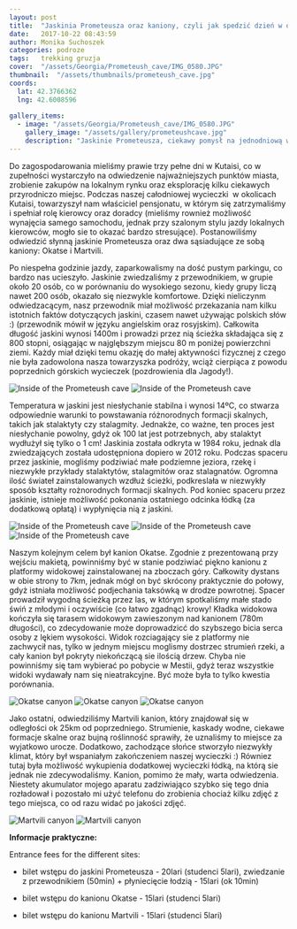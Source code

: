 ```yaml
---
layout: post
title:  "Jaskinia Prometeusza oraz kaniony, czyli jak spedzić dzień w okolicach Kutaisi"
date:   2017-10-22 08:43:59
author: Monika Suchoszek
categories: podroze
tags:	trekking gruzja 
cover:  "/assets/Georgia/Prometeush_cave/IMG_0580.JPG"
thumbnail:  "/assets/thumbnails/prometeush_cave.jpg"
coords:
  lat: 42.3766362
  lng: 42.6008596
  
gallery_items:
  - image: "/assets/Georgia/Prometeush_cave/IMG_0580.JPG"
    gallery_image: "/assets/gallery/prometeushcave.jpg"
    description: "Jaskinie Prometeusza, ciekawy pomysł na jednodniową wycieczką w okolicach Kutaisi, Gruzja."
---
```


Do zagospodarowania mieliśmy prawie trzy pełne dni w Kutaisi, co w zupełności wystarczyło na odwiedzenie najważniejszych punktów miasta, 
zrobienie zakupów na lokalnym rynku oraz eksplorację kilku ciekawych przyrodniczo miejsc. Podczas naszej całodniowej wycieczki&nbsp; w okolicach 
Kutaisi, towarzyszył nam właściciel pensjonatu, w którym się zatrzymaliśmy i spełniał rolę kierowcy oraz doradcy (mieliśmy rownież możliwość 
wynajęcia samego samochodu, jednak przy szalonym stylu jazdy lokalnych kierowców, mogło sie to okazać bardzo stresujące). Postanowiliśmy odwiedzić 
słynną jaskinie Prometeusza oraz dwa sąsiadujące ze sobą kaniony: Okatse i Martvili.

 Po niespełna godzinie jazdy, zaparkowalismy na dość pustym parkingu, co bardzo nas ucieszyło. Jaskinie zwiedzaliśmy z przewodnikiem, w grupie około 
 20 osób, co w porównaniu do wysokiego sezonu, kiedy grupy liczą nawet 200 osób, okazało się niezwykle komfortowe. Dzięki nieliczynm odwiedzacącym, 
 nasz przewodnik miał możliwość przekazania nam kilku istotnich faktów dotyczących jaskini, czasem nawet używając polskich słów :) (przewodnik mówił 
 w języku angielskim oraz rosyjskim). Całkowita długość jaskini wynosi 1400m i prowadzi przez nią ścieżka składająca się z 800 stopni, osiągając w 
 najglębszym miejscu 80 m poniżej powierzchni ziemi. Każdy miał dzięki temu okazję do małej aktywności fizycznej z czego nie była zadowolona nasza 
 towarzyszka podróży, wciąż cierpiąca z powodu poprzednich górskich wycieczek (pozdrowienia dla Jagody!). 
 
<img src="/assets/Georgia/Prometeush_cave/IMG_0550.JPG" alt="Inside of the Prometeush cave" />

<img src="/assets/Georgia/Prometeush_cave/IMG_0580.JPG" alt="Inside of the Prometeush cave" />

Temperatura w jaskini jest niesłychanie stabilna i wynosi 14ºC, co stwarza odpowiednie warunki to powstawania różnorodnych formacji skalnych, takich
 jak stalaktyty czy stalagmity. Jednakże, co ważne, ten proces jest niesłychanie powolny, gdyż ok 100 lat jest potrzebnych, aby stalaktyt wydłużył się
  tylko o 1 cm! Jaskinia została odkryta w 1984 roku, jednak dla zwiedzających została udostępniona dopiero w 2012 roku. Podczas spaceru przez jaskinie, mogliśmy
 podziwiać małe podziemne jeziora, rzekę i niezwykłe przykłady stalaktytów, stalagmitów oraz stalagnatów. Ogromna ilość świateł zainstalowanych 
 wzdłuż ścieżki, podkreslała w niezwykły sposób kształty rożnorodnych formacji skalnych. Pod koniec spaceru przez jaskinie, istnieje możliwość 
 pokonania ostatniego odcinka łódką (za dodatkową opłatą) i wypłynięcia nią z jaskini.

<img src="/assets/Georgia/Prometeush_cave/IMG_0584.JPG" alt="Inside of the Prometeush cave" />

<img src="/assets/Georgia/Prometeush_cave/IMG_0551.JPG" alt="Inside of the Prometeush cave" />

<img src="/assets/Georgia/Prometeush_cave/IMG_0593.JPG" alt="Inside of the Prometeush cave" />

Naszym kolejnym celem był kanion Okatse. Zgodnie z prezentowaną przy wejściu makietą, powinniśmy być w stanie podziwiać piękno kanionu z platformy 
widokowej zainstalowanej na zboczach góry. Całkowity dystans w obie strony to 7km, jednak mógł on być skrócony praktycznie do połowy, gdyż istniała 
możliwość podjechania taksówką w drodze powrotnej. Spacer prowadził wygodną ścieżką przez las, w którym spotkaliśmy małe stado świń z młodymi i 
oczywiście (co łatwo zgadnąc) krowy! Kładka widokowa kończyła się tarasem widokowym zawieszonym nad kanionem (780m długości), co zdecydowanie może
 doprowadzicć do szybszego bicia serca osoby z lękiem wysokości. Widok rozciagający sie z platformy nie zachwycił nas, tylko w jednym miejscu 
 moglismy dostrzec strumień rzeki, a cały kanion był pokryty niekończącą sie ilością drzew. Chyba nie powinniśmy się tam wybierać po pobycie w 
 Mestii, gdyż teraz wszystkie widoki wydawały nam się nieatrakcyjne. Być może była to tylko kwestia porównania.
 
<img src="/assets/Georgia/Prometeush_cave/IMG_0615.JPG" alt="Okatse canyon" />

<img src="/assets/Georgia/Prometeush_cave/IMG_0618.JPG" alt="Okatse canyon" />

<img src="/assets/Georgia/Prometeush_cave/IMG_0631.JPG" alt="Okatse canyon" />

Jako ostatni, odwiedziliśmy Martvili kanion, który znajdował się w odległości ok 25km od poprzedniego. Strumienie, kaskady wodne, ciekawe formacje
 skalne oraz bujną roślinność sprawiły, że uznaliśmy to miejsce za wyjatkowo urocze. Dodatkowo, zachodzące 
 słońce stworzyło niezwykły klimat, który był wspaniałym zakończeniem naszej wycieczki :) Równiez tutaj była możliwość wykupienia dodatkowej 
 wycieczki łódką, na którą sie jednak nie zdecywodaliśmy. Kanion, pomimo że mały, warta odwiedzenia. Niestety akumulator mojego aparatu zadziwiająco 
 szybko się tego dnia
 rozładował i pozostało mi użyć telefonu do zrobienia chociaż kilku zdjęć z tego miejsca, co od razu widać po jakości zdjęć.

<img src="/assets/Georgia/Prometeush_cave/IMG_161728940.JPG" alt="Martvili canyon" />

<img src="/assets/Georgia/Prometeush_cave/IMG_161454431.JPG" class="column-45" alt="Martvili canyon" />

__Informacje praktyczne:__

Entrance fees for the different sites:

  *   bilet wstępu do jaskini Prometeusza - 20lari (studenci 5lari), zwiedzanie z przewodnikiem (50min) + płyniecięcie łodzią - 15lari (ok 10min)

  *   bilet wstępu do kanionu Okatse - 15lari (studenci 5lari)

  *   bilet wstępu do kanionu Martvili - 15lari (studenci 5lari)


